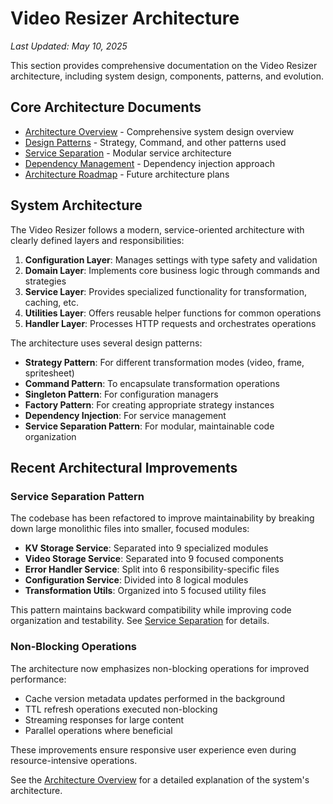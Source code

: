 # Video Resizer Architecture

*Last Updated: May 10, 2025*

This section provides comprehensive documentation on the Video Resizer architecture, including system design, components, patterns, and evolution.

## Core Architecture Documents

- [Architecture Overview](./architecture-overview.md) - Comprehensive system design overview
- [Design Patterns](./design-patterns.md) - Strategy, Command, and other patterns used
- [Service Separation](./service-separation.md) - Modular service architecture
- [Dependency Management](./dependency-management.md) - Dependency injection approach
- [Architecture Roadmap](./roadmap.md) - Future architecture plans

## System Architecture

The Video Resizer follows a modern, service-oriented architecture with clearly defined layers and responsibilities:

1. **Configuration Layer**: Manages settings with type safety and validation
2. **Domain Layer**: Implements core business logic through commands and strategies
3. **Service Layer**: Provides specialized functionality for transformation, caching, etc.
4. **Utilities Layer**: Offers reusable helper functions for common operations
5. **Handler Layer**: Processes HTTP requests and orchestrates operations

The architecture uses several design patterns:

- **Strategy Pattern**: For different transformation modes (video, frame, spritesheet)
- **Command Pattern**: To encapsulate transformation operations
- **Singleton Pattern**: For configuration managers
- **Factory Pattern**: For creating appropriate strategy instances
- **Dependency Injection**: For service management
- **Service Separation Pattern**: For modular, maintainable code organization

## Recent Architectural Improvements

### Service Separation Pattern

The codebase has been refactored to improve maintainability by breaking down large monolithic files into smaller, focused modules:

- **KV Storage Service**: Separated into 9 specialized modules
- **Video Storage Service**: Separated into 9 focused components
- **Error Handler Service**: Split into 6 responsibility-specific files
- **Configuration Service**: Divided into 8 logical modules
- **Transformation Utils**: Organized into 5 focused utility files

This pattern maintains backward compatibility while improving code organization and testability. See [Service Separation](./service-separation.md) for details.

### Non-Blocking Operations

The architecture now emphasizes non-blocking operations for improved performance:

- Cache version metadata updates performed in the background
- TTL refresh operations executed non-blocking
- Streaming responses for large content
- Parallel operations where beneficial

These improvements ensure responsive user experience even during resource-intensive operations.

See the [Architecture Overview](./architecture-overview.md) for a detailed explanation of the system's architecture.